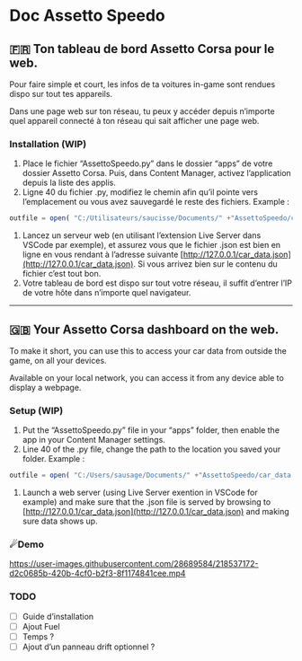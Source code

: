 # Doc Assetto Speedo

## 🇫🇷 Ton tableau de bord Assetto Corsa pour le web.

Pour faire simple et court, les infos de ta voitures in-game sont rendues dispo sur tout tes appareils. 

Dans une page web sur ton réseau, tu peux y accéder depuis n’importe quel appareil connecté à ton réseau qui sait afficher une page web. 

### Installation (WIP)

1. Place le fichier “AssettoSpeedo.py” dans le dossier “apps” de votre dossier Assetto Corsa. Puis, dans Content Manager, activez l’application depuis la liste des applis.
2. Ligne 40 du fichier .py, modifiez le chemin afin qu’il pointe vers l’emplacement ou vous avez sauvegardé le reste des fichiers. Example :

```jsx
outfile = open( "C:/Utilisateurs/saucisse/Documents/" +"AssettoSpeedo/car_data.json", "w")
```

1. Lancez un serveur web (en utilisant l’extension Live Server dans VSCode par exemple), et assurez vous que le fichier .json est bien en ligne en vous rendant à l’adresse suivante [http://127.0.0.1/car_data.json](http://127.0.0.1/car_data.json). Si vous arrivez bien sur le contenu du fichier c’est tout bon.
2. Votre tableau de bord est dispo sur tout votre réseau, il suffit d’entrer l’IP de votre hôte dans n’importe quel navigateur. 



---



## **🇬🇧 Your Assetto Corsa dashboard on the web.**

To make it short, you can use this to access your car data from outside the game, on all your devices.

Available on your local network, you can access it from any device able to display a webpage.

### Setup (WIP)

1. Put the “AssettoSpeedo.py” file in your “apps” folder, then enable the app in your Content Manager settings.
2. Line 40 of the .py file, change the path to the location you saved your folder. Example : 

```jsx
outfile = open( "C:/Users/sausage/Documents/" +"AssettoSpeedo/car_data.json", "w")
```

1. Launch a web server (using Live Server exention in VSCode for example) and make sure that the .json file is served by browsing to [http://127.0.0.1/car_data.json](http://127.0.0.1/car_data.json) and making sure data shows up.

### ☄Demo

https://user-images.githubusercontent.com/28689584/218537172-d2c0685b-420b-4cf0-b2f3-8f1174841cee.mp4


### TODO

- [ ]  Guide d’installation
- [ ]  Ajout Fuel
- [ ]  Temps ?
- [ ]  Ajout d’un panneau drift optionnel ?
